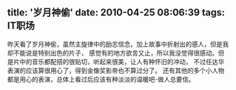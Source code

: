 title: '岁月神偷'
date: 2010-04-25 08:06:39
tags: IT职场
---



昨天看了岁月神偷，虽然主旋律中的励志信念，加上故事中折射出的感人，但是我却不能说是特别出色的片子，
感觉有的地方欲言又止，所以我没觉得很感动。但是片中的音乐都配搭的很贴切，听起来很美，让人有种怀旧的冲动，
不过任达华表演的应该算很用心了，得到金像奖影帝也不算过分了。
还有其他的多个小人物都是用心的表演，总体上看过后应该有种淡淡的温暖吧-做人总要信。 
